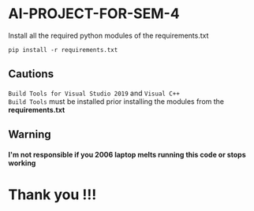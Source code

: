 # AI-PROJECT-FOR-SEM-4

Install all the required python modules of the requirements.txt

<code>pip install -r requirements.txt</code>

## Cautions

<code>Build Tools for Visual Studio 2019</code> and <code>Visual C++ Build Tools</code> must be installed prior installing the modules from the <b>requirements.txt</b>

## Warning 
#### I'm not responsible if you 2006 laptop melts running this code or stops working 

# Thank you !!!
